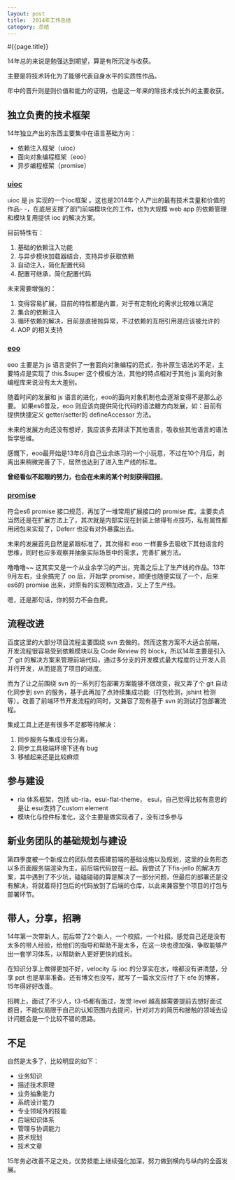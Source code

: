 ```yaml
---
layout: post
title:  2014年工作总结
category: 总结
---
```


#{{page.title}}


14年总的来说是勉强达到期望，算是有所沉淀与收获。

主要是将技术转化为了能够代表自身水平的实质性作品。

年中的晋升则是则价值和能力的证明，也是这一年来的除技术成长外的主要收获。


## 独立负责的技术框架

14年独立产出的东西主要集中在语言基础方向：

 - 依赖注入框架（uioc）
 - 面向对象编程框架（eoo）
 - 异步编程框架（promise）

###  [uioc](https://github.com/ecomfe/uioc)

uioc 是 js 实现的一个ioc框架 。这也是2014年个人产出的最有技术含量和价值的作品- -，在底层支撑了部门前端模块化的工作，也为大规模 web app 的依赖管理和模块复用提供 ioc 的解决方案。

目前特性有：

1. 基础的依赖注入功能
2. 与异步模块加载器结合，支持异步获取依赖
3. 自动注入，简化配置代码
4. 配置可继承，简化配置代码

未来需要增强的：

1. 变得容易扩展，目前的特性都是内置，对于有定制化的需求比较难以满足
2. 集合的依赖注入
3. 循环依赖的解决，目前是直接抛异常，不过依赖的互相引用是应该被允许的
4. AOP 的相关支持

### [eoo](https://github.com/ecomfe/oo)

eoo 主要是为 js 语言提供了一套面向对象编程的范式，弥补原生语法的不足，主要特点是实现了 this.$super 这个模板方法，其他的特点相对于其他 js 面向对象编程库来说没有太大差别。

随着时间的发展和 js 语言的进化，eoo的面向对象机制也会逐渐变得不是那么必要。
如果es6普及，eoo 则应该向提供简化代码的语法糖方向发展，如：目前有提供快捷定义 getter/setter的 defineAccessor 方法。

未来的发展方向还没有想好，我应该多去拜读下其他语言，吸收些其他语言的语法哲学思维。

感慨下，eoo最开始是13年6月自己业余练习的一个小玩意，不过在10个月后，剥离出来稍微完善了下，居然也达到了进入生产线的标准。

**曾经看似不起眼的努力，也会在未来的某个时刻获得回报**。

### [promise](https://github.com/ecomfe/promise)

符合es6 promise 接口规范，再加了一堆常用扩展接口的 promise 库。主要卖点当然还是在扩展方法上了，其次就是内部实现在封装上做得有点技巧，私有属性都用闭包来实现了，Deferr 也没有对外暴露出去。

未来的发展首先自然是紧跟标准了，其次得和 eoo 一样要多去吸收下其他语言的思维，同时也应多观察并抽象实际场景中的需求，完善扩展方法。

噜噜噜~~ 这其实又是一个从业余学习的产出，完善之后上了生产线的作品。13年9月左右，业余搞完了 oo 后，开始学 promise，顺便也随便实现了一个，后来 es6的 promise 出来，对原有的实现稍加改造，又上了生产线。

嗯，还是那句话，你的努力不会白费。

## 流程改进

百度这里的大部分项目流程主要围绕 svn 去做的。然而这套方案不大适合前端，开发流程很容易受到依赖模块以及 Code Review 的 block，所以14年主要是引入了 git 的解决方案来管理前端代码，通过多分支的开发模式最大程度的让开发人员并行开发，从而提高了项目的进度。

而为了让之前围绕 svn 的一系列打包部署方案能够不做改变，我又弄了个 git 自动化同步到 svn 的服务，基于此再加了点持续集成功能（打包检测，jshint 检测等）。改善了前端环节开发流程的同时，又兼容了现有基于 svn 的测试打包部署流程。

集成工具上还是有很多不足都等待解决：

1. 同步服务与集成没有分离，
2. 同步工具极端环境下还有 bug
3. 移植起来还是比较麻烦

## 参与建设

- ria 体系框架，包括 ub-ria，esui-flat-theme， esui，自己觉得比较有意思的是让 esui支持了custom element
- 模块化与控件标准化，这个主要是做实现者了，没有过多参与

## 新业务团队的基础规划与建设

 第四季度被一个新成立的团队借去搭建前端的基础设施以及规划，这里的业务形态以多页面服务端渲染为主，前后端代码放在一起。我尝试了下fis-jello 的解决方案，其中遇到了不少坑，磕磕碰碰的算是解决了一部分问题，但最后的部署还是没有解决，将就着将打包后的代码放到了后端的仓库，以此来兼容整个项目的打包与部署环节。

## 带人，分享，招聘

14年第一次带新人，前后带了2个新人，一个校招，一个社招。感觉自己还是没有太多的带人经验，给他们的指导和帮助不是太多，在这一块也德加强，争取能够产出一套学习体系，以帮助新人更好更快的成长。

在知识分享上做得更加不好，velocity 与 ioc 的分享实在水，啥都没有讲清楚，分享 ppt 也是草率准备。还有博文也没写，就写了一篇水文应付了下 efe 的博客，15年得好好改善。

招聘上，面试了不少人，t3-t5都有面过，发觉 level 越高越需要提前去想好面试题目，不能仅局限于自己的认知范围内去提问，针对对方的简历和接触的领域去设计问题会是一个比较不错的思路。

## 不足

自然是太多了，比较明显的如下：

- 业务知识
- 描述技术原理
- 业务抽象能力
- 系统设计能力
- 专业领域外的技能
- 后端知识体系
- 管理与协调能力
- 技术规划
- 技术文章

15年务必改善不足之处，优势技能上继续强化加深，努力做到横向与纵向的全面发展。



